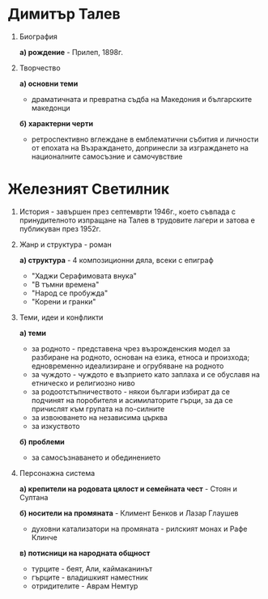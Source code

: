 # Димитър Талев
1. Биография
	
	**а) рождение** - Прилеп, 1898г.

2. Творчество
	
	**а) основни теми**
	- драматичната и превратна съдба на Македония и българските македонци
	
	**б) характерни черти**
	- ретроспективно вглеждане в емблематични събития и личности от епохата на Възраждането, допринесли за изграждането на националните самосъзние и самочувствие


# Железният Светилник
 1. История - завършен през септемврти 1946г., което съвпада с принудителното изпращане на Талев в трудовите лагери и затова е публикуван през 1952г.


 2. Жанр и структура - роман
	
	**а) структура** - 4 композиционни дяла, всеки с епиграф
	- "Хаджи Серафимовата внука"
	- "В тъмни времена"
	- "Народ се пробужда"
	- "Корени и гранки"

3. Теми, идеи и конфликти
	
	**а) теми**
	- за родното - представена чрез възрожденския модел за разбиране на родното, основан на езика, етноса и произхода; едновременно идеализиране и огрубяване на родното
	- за чуждото - чуждото е възприето като заплаха и се обуславя на етническо и религиозно ниво
	- за родоотстъпничеството - някои българи избират да се подчинят на поробителя и асимилаторите гърци, за да се причислят към групата на по-силните
	- за извоюването на независима църква
	- за изкуството
	
	**б) проблеми**
	- за самосъзнаването и обединението

4. Персонажна система
	
	**а) крепители на родовата цялост и семейната чест** - Стоян и Султана
	
	**б) носители на промяната** - Климент Бенков и Лазар Глаушев
	- духовни катализатори на промяната - рилският монах и Рафе Клинче
	
	**в) потисници на народната общност**
	- турците - беят, Али, каймаканинът
	- гърците - владишкият наместник
	- отридителите - Аврам Немтур

